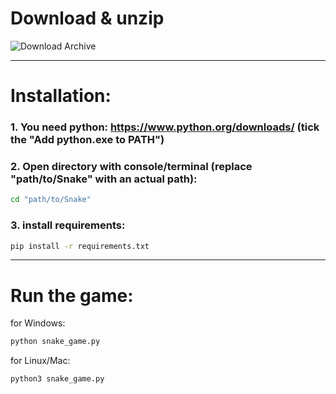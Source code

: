 # Download & unzip

![Download Archive](https://raw.githubusercontent.com/MrKekovich/Snake/master/images/download_zip.png "a title")

---
# Installation:
### 1. You need python: https://www.python.org/downloads/ (tick the "Add python.exe to PATH")

### 2. Open directory with console/terminal (replace "path/to/Snake" with an actual path):
```bash
cd "path/to/Snake"
```
### 3. install requirements:
```bash
pip install -r requirements.txt
```
---
# Run the game:
for Windows:
```bash
python snake_game.py
```
for Linux/Mac:
```bash
python3 snake_game.py
```